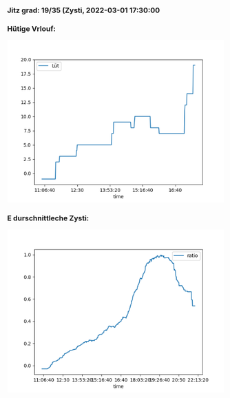 ### Jitz grad: 19/35 (Zysti, 2022-03-01 17:30:00

### Hütige Vrlouf:
![Graph](Today.png)

### E durschnittleche Zysti:
![Graph](Zysti.png)